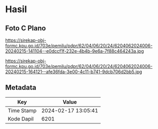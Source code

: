# Hasil

## Foto C Plano

https://sirekap-obj-formc.kpu.go.id/703e/pemilu/pdpr/62/04/06/20/24/6204062024006-20240215-141104--e0dccf1f-232e-4b4b-9e6a-7f88c464243a.jpg

https://sirekap-obj-formc.kpu.go.id/703e/pemilu/pdpr/62/04/06/20/24/6204062024006-20240215-164121--afe36fda-3e00-4c11-b741-9dcb706d2bb5.jpg


## Metadata

| Key        | Value               |
| ---------- | ------------------- |
| Time Stamp | 2024-02-17 13:05:41 |
| Kode Dapil | 6201                |



